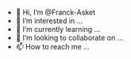 - 👋 Hi, I’m @Franck-Asket
- 👀 I’m interested in ...
- 🌱 I’m currently learning ...
- 💞️ I’m looking to collaborate on ...
- 📫 How to reach me ...

<!---
Franck-Asket/Franck-Asket is a ✨ special ✨ repository because its `README.md` (this file) appears on your GitHub profile.
You can click the Preview link to take a look at your changes.
--->
